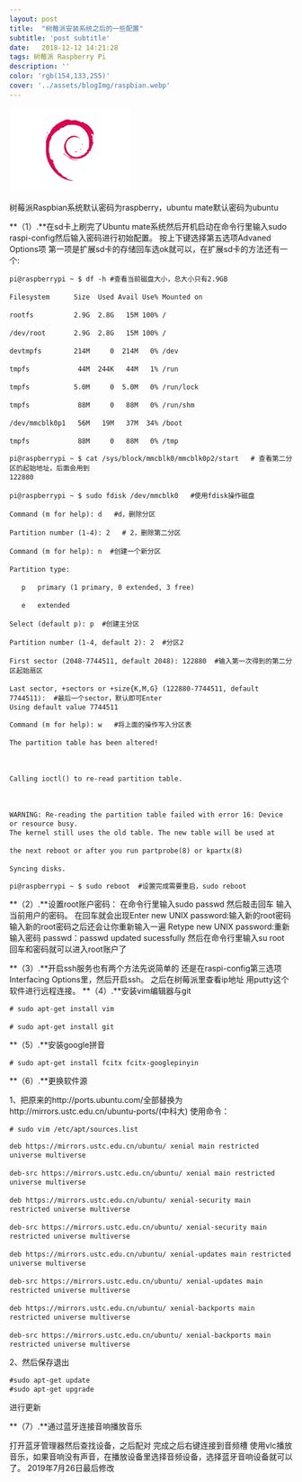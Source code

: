 ```yaml
---
layout: post
title:  "树莓派安装系统之后的一些配置"
subtitle: 'post subtitle'
date:   2018-12-12 14:21:28
tags: 树莓派 Raspberry Pi
description: ''
color: 'rgb(154,133,255)'
cover: '../assets/blogImg/raspbian.webp'
---
```




![](../assets/blogImg/raspbian.webp)
	

树莓派Raspbian系统默认密码为raspberry，ubuntu mate默认密码为ubuntu

**（1）.**在sd卡上刷完了Ubuntu mate系统然后开机启动在命令行里输入sudo raspi-config然后输入密码进行初始配置。
	按上下键选择第五选项Advaned Options项 第一项是扩展sd卡的存储回车选ok就可以，在扩展sd卡的方法还有一个:


<!--more-->
```
pi@raspberrypi ~ $ df -h #查看当前磁盘大小，总大小只有2.9GB

Filesystem      Size  Used Avail Use% Mounted on

rootfs          2.9G  2.8G   15M 100% /

/dev/root       2.9G  2.8G   15M 100% /

devtmpfs        214M     0  214M   0% /dev

tmpfs            44M  244K   44M   1% /run

tmpfs           5.0M     0  5.0M   0% /run/lock

tmpfs            88M     0   88M   0% /run/shm

/dev/mmcblk0p1   56M   19M   37M  34% /boot

tmpfs            88M     0   88M   0% /tmp
```



```
pi@raspberrypi ~ $ cat /sys/block/mmcblk0/mmcblk0p2/start   # 查看第二分区的起始地址，后面会用到
122880

pi@raspberrypi ~ $ sudo fdisk /dev/mmcblk0   #使用fdisk操作磁盘

Command (m for help): d   #d，删除分区

Partition number (1-4): 2   # 2，删除第二分区

Command (m for help): n  #创建一个新分区

Partition type:

   p   primary (1 primary, 0 extended, 3 free)

   e   extended

Select (default p): p  #创建主分区

Partition number (1-4, default 2): 2  #分区2

First sector (2048-7744511, default 2048): 122880  #输入第一次得到的第二分区起始扇区

Last sector, +sectors or +size{K,M,G} (122880-7744511, default 7744511):  #最后一个sector，默认即可Enter
Using default value 7744511
```



```
Command (m for help): w   #将上面的操作写入分区表

The partition table has been altered!



Calling ioctl() to re-read partition table.



WARNING: Re-reading the partition table failed with error 16: Device or resource busy.
The kernel still uses the old table. The new table will be used at

the next reboot or after you run partprobe(8) or kpartx(8)

Syncing disks.
```





```
pi@raspberrypi ~ $ sudo reboot  #设置完成需要重启，sudo reboot
```



**（2）.**设置root账户密码：
			在命令行里输入sudo passwd
			然后敲击回车 输入当前用户的密码。
			在回车就会出现Enter new UNIX password:输入新的root密码
			输入新的root密码之后还会让你重新输入一遍 Retype new UNIX password:重新输入密码
			passwd：passwd updated sucessfully
			然后在命令行里输入su root 回车和密码就可以进入root账户了

**（3）.**开启ssh服务也有两个方法先说简单的
	还是在raspi-config第三选项Interfacing Options里，然后开启ssh。
	之后在树莓派里查看ip地址 用putty这个软件进行远程连接。
**（4）.**安装vim编辑器与git

```
# sudo apt-get install vim

# sudo apt-get install git
```

**（5）.**安装google拼音

```
# sudo apt-get install fcitx fcitx-googlepinyin
```

**（6）.**更换软件源

1、把原来的http://ports.ubuntu.com/全部替换为http://mirrors.ustc.edu.cn/ubuntu-ports/(中科大)
使用命令：

```
# sudo vim /etc/apt/sources.list
```

```
deb https://mirrors.ustc.edu.cn/ubuntu/ xenial main restricted universe multiverse

deb-src https://mirrors.ustc.edu.cn/ubuntu/ xenial main restricted universe multiverse

deb https://mirrors.ustc.edu.cn/ubuntu/ xenial-security main restricted universe multiverse

deb-src https://mirrors.ustc.edu.cn/ubuntu/ xenial-security main restricted universe multiverse

deb https://mirrors.ustc.edu.cn/ubuntu/ xenial-updates main restricted universe multiverse

deb-src https://mirrors.ustc.edu.cn/ubuntu/ xenial-updates main restricted universe multiverse

deb https://mirrors.ustc.edu.cn/ubuntu/ xenial-backports main restricted universe multiverse

deb-src https://mirrors.ustc.edu.cn/ubuntu/ xenial-backports main restricted universe multiverse
```

2、然后保存退出

```
#sudo apt-get update
#sudo apt-get upgrade
```

进行更新

**（7）.**通过蓝牙连接音响播放音乐

打开蓝牙管理器然后查找设备，之后配对 完成之后右键连接到音频槽
使用vlc播放音乐，如果音响没有声音，在播放设备里选择音频设备，选择蓝牙音响设备就可以了。
2019年7月26日最后修改